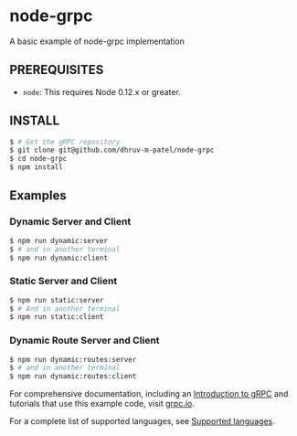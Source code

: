 # node-grpc

A basic example of node-grpc implementation

## PREREQUISITES

- `node`: This requires Node 0.12.x or greater.

## INSTALL

```sh
$ # Get the gRPC repository
$ git clone git@github.com/dhruv-m-patel/node-grpc
$ cd node-grpc
$ npm install
```

## Examples

### Dynamic Server and Client

```sh
$ npm run dynamic:server
$ # and in another terminal
$ npm run dynamic:client
```

### Static Server and Client

```sh
$ npm run static:server
$ # And in another terminal
$ npm run static:client
```

### Dynamic Route Server and Client

```sh
$ npm run dynamic:routes:server
$ # and in another terminal
$ npm run dynamic:routes:client
```

[grpc basics: node.js]: https://grpc.io/docs/languages/node/basics

For comprehensive documentation, including an [Introduction to gRPC][intro] and
tutorials that use this example code, visit [grpc.io](https://grpc.io).

For a complete list of supported languages, see [Supported languages][lang].

[intro]: https://grpc.io/docs/what-is-grpc/introduction
[lang]: https://grpc.io/docs/languages/

